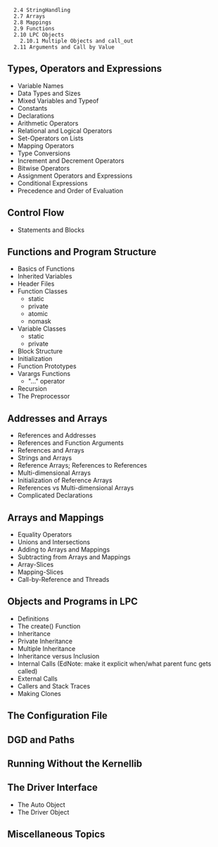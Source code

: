 
```
  2.4 StringHandling
  2.7 Arrays
  2.8 Mappings
  2.9 Functions
  2.10 LPC Objects
    2.10.1 Multiple Objects and call_out
  2.11 Arguments and Call by Value
```

## Types, Operators and Expressions

  - Variable Names
  - Data Types and Sizes
  - Mixed Variables and Typeof
  - Constants
  - Declarations
  - Arithmetic Operators
  - Relational and Logical Operators
  - Set-Operators on Lists
  - Mapping Operators
  - Type Conversions
  - Increment and Decrement Operators
  - Bitwise Operators
  - Assignment Operators and Expressions
  - Conditional Expressions
  - Precedence and Order of Evaluation

## Control Flow

  - Statements and Blocks

## Functions and Program Structure

  - Basics of Functions
  - Inherited Variables
  - Header Files
  - Function Classes
    - static
    - private
    - atomic
    - nomask
  - Variable Classes
    - static
    - private
  - Block Structure
  - Initialization
  - Function Prototypes
  - Varargs Functions
    - "..." operator
  - Recursion
  - The Preprocessor

## Addresses and Arrays

  - References and Addresses
  - References and Function Arguments
  - References and Arrays
  - Strings and Arrays
  - Reference Arrays; References to References
  - Multi-dimensional Arrays
  - Initialization of Reference Arrays
  - References vs Multi-dimensional Arrays
  - Complicated Declarations

## Arrays and Mappings

  - Equality Operators
  - Unions and Intersections
  - Adding to Arrays and Mappings
  - Subtracting from Arrays and Mappings
  - Array-Slices
  - Mapping-Slices
  - Call-by-Reference and Threads

## Objects and Programs in LPC

  - Definitions
  - The create() Function
  - Inheritance
  - Private Inheritance
  - Multiple Inheritance
  - Inheritance versus Inclusion
  - Internal Calls (EdNote: make it explicit when/what parent func gets called)
  - External Calls
  - Callers and Stack Traces
  - Making Clones

## The Configuration File

## DGD and Paths

## Running Without the Kernellib

## The Driver Interface
  - The Auto Object
  - The Driver Object

##  Miscellaneous Topics
